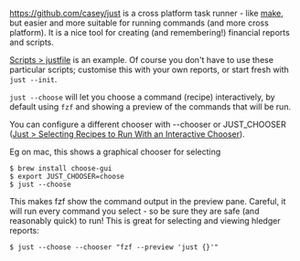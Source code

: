 <https://github.com/casey/just> is a cross platform task runner -
like [make](https://en.wikipedia.org/wiki/Make_(software)),
but easier and more suitable for running commands (and more cross platform).
It is a nice tool for creating (and remembering!) financial reports and scripts.

[Scripts > justfile](scripts.md#justfile) is an example.
Of course you don't have to use these particular scripts; customise this
with your own reports, or start fresh with `just --init`.

`just --choose` will let you choose a command (recipe) interactively,
by default using `fzf` and showing a preview of the commands that will be run.

You can configure a different chooser with --chooser or JUST_CHOOSER
([Just > Selecting Recipes to Run With an Interactive Chooser](https://just.systems/man/en/chapter_51.html)).

Eg on mac, this shows a graphical chooser for selecting 
```
$ brew install choose-gui
$ export JUST_CHOOSER=choose
$ just --choose
```

This makes fzf show the command output in the preview pane.
Careful, it will run every command you select - so be sure they are safe (and reasonably quick) to run!
This is great for selecting and viewing hledger reports:

```
$ just --choose --chooser "fzf --preview 'just {}'"
```
